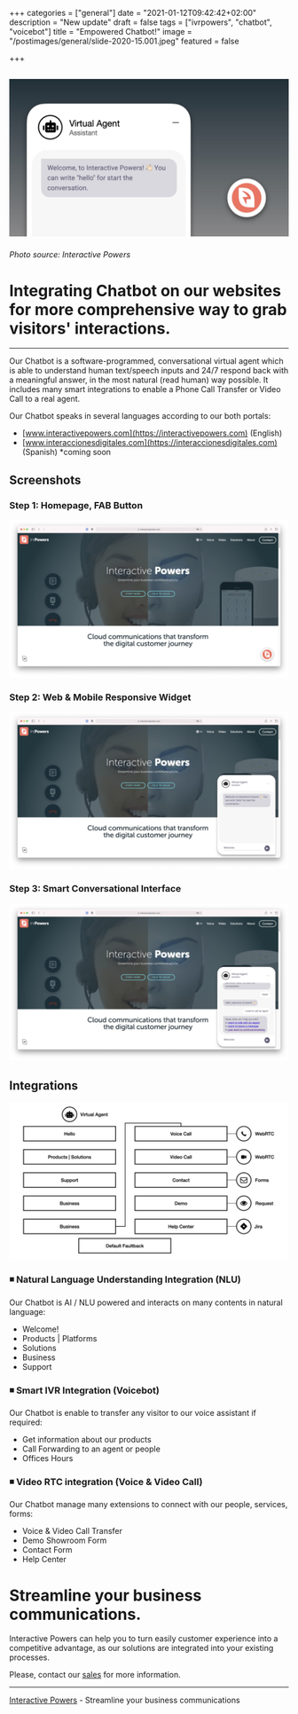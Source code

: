 +++
categories = ["general"]
date = "2021-01-12T09:42:42+02:00"
description = "New update"
draft = false
tags = ["ivrpowers", "chatbot", "voicebot"]
title = "Empowered Chatbot!"
image = "/postimages/general/slide-2020-15.001.jpeg"
featured = false

+++

![Welcome to our New Blog!](/postimages/general/slide-2020-15.001.jpeg)
---------
###### Photo source: Interactive Powers

# Integrating Chatbot on our websites for more comprehensive way to grab visitors' interactions.
---

Our Chatbot is a software-programmed, conversational virtual agent which is able to understand human text/speech inputs and 24/7 respond back with a meaningful answer, in the most natural (read human) way possible. It includes many smart integrations to enable a Phone Call Transfer or Video Call to a real agent.

Our Chatbot speaks in several languages according to our both portals:

* [www.interactivepowers.com](https://interactivepowers.com)  (English)
* [www.interaccionesdigitales.com](https://interaccionesdigitales.com) (Spanish) *coming soon

## Screenshots


### Step 1: Homepage, FAB Button

![Chatbot!](/postimages/general/slide-2020-15.002.jpeg)

### Step 2: Web & Mobile Responsive Widget

![Chatbot!](/postimages/general/slide-2020-15.003.jpeg)

### Step 3: Smart Conversational Interface

![Chatbot!](/postimages/general/slide-2020-15.004.jpeg)

## Integrations

![Chatbot!](/postimages/general/slide-2020-15.005.jpeg)

###	◾️ Natural Language Understanding Integration (NLU)

Our Chatbot is AI / NLU powered and interacts on many contents in natural language:

* Welcome!
* Products | Platforms
* Solutions
* Business
* Support

###	◾️ Smart IVR Integration (Voicebot)

Our Chatbot is enable to transfer any visitor to our voice assistant if required:

* Get information about our products
* Call Forwarding to an agent or people
* Offices Hours

###	◾️ Video RTC integration (Voice & Video Call)

Our Chatbot manage many extensions to connect with our people, services, forms:

* Voice & Video Call Transfer
* Demo Showroom Form
* Contact Form
* Help Center

# Streamline your business communications.

Interactive Powers can help you to turn easily customer experience into a competitive advantage, as our solutions are integrated into your existing processes.

Please, contact our [sales](https://www.ivrpowers.com/support-services/) for more information.

---
[Interactive Powers](http://www.ivrpowers.com/) - Streamline your business communications


